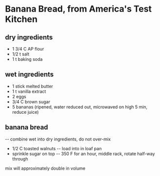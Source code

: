 # Banana Bread, from America's Test Kitchen

## dry ingredients
  + 1 3/4 C AP flour
  + 1/2 t salt
  + 1 t baking soda

## wet ingredients
  + 1 stick melted butter
  + 1 t vanilla extract
  + 2 eggs
  + 3/4 C brown sugar
  + 5 bananas (ripened, water reduced out, microwaved on high 5 min, reduce juice)

## banana bread
  -- combine wet into dry ingredients, do not over-mix
  + 1/2 C toasted walnuts
  -- load into in loaf pan
  + sprinkle sugar on top
  -- 350 F for an hour, middle rack, rotate half-way through

mix will approximately double in volume
